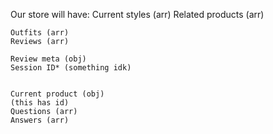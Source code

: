 


Our store will have:
    Current styles (arr)
    Related products (arr)

    Outfits (arr)
    Reviews (arr)

    Review meta (obj)
    Session ID* (something idk)


    Current product (obj)
    (this has id)
    Questions (arr)
    Answers (arr)
